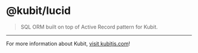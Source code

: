 # @kubit/lucid

> SQL ORM built on top of Active Record pattern for Kubit.

<hr />

For more information about Kubit, [visit kubitjs.com](https://kubitjs.com)!
